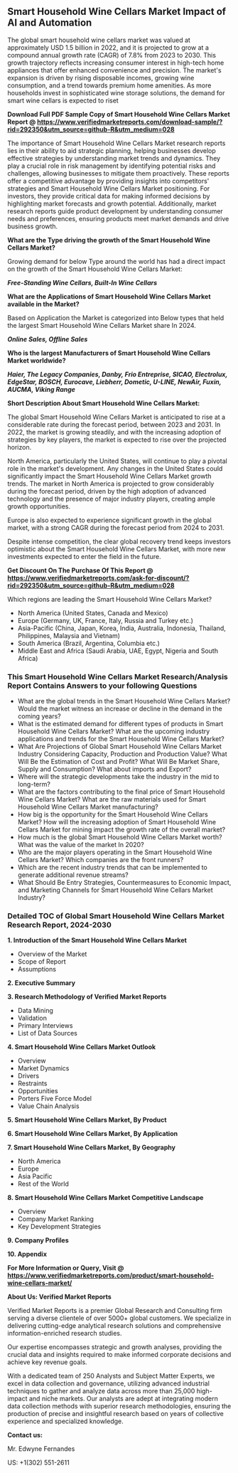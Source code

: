 <h2>Smart Household Wine Cellars Market Impact of AI and Automation</h2><p>The global smart household wine cellars market was valued at approximately USD 1.5 billion in 2022, and it is projected to grow at a compound annual growth rate (CAGR) of 7.8% from 2023 to 2030. This growth trajectory reflects increasing consumer interest in high-tech home appliances that offer enhanced convenience and precision. The market's expansion is driven by rising disposable incomes, growing wine consumption, and a trend towards premium home amenities. As more households invest in sophisticated wine storage solutions, the demand for smart wine cellars is expected to riset</p><p id="" class=""><strong>Download Full PDF Sample Copy of Smart Household Wine Cellars Market Report @ <a href="https://www.verifiedmarketreports.com/download-sample/?rid=292350&utm_source=github-R&utm_medium=028" target="_blank">https://www.verifiedmarketreports.com/download-sample/?rid=292350&utm_source=github-R&utm_medium=028</a></strong></p><p>The importance of&nbsp;Smart Household Wine Cellars Market research reports lies in their ability to aid strategic planning, helping businesses develop effective strategies by understanding market trends and dynamics. They play a crucial role in risk management by identifying potential risks and challenges, allowing businesses to mitigate them proactively. These reports offer a competitive advantage by providing insights into competitors' strategies and Smart Household Wine Cellars Market positioning. For investors, they provide critical data for making informed decisions by highlighting market forecasts and growth potential. Additionally, market research reports guide product development by understanding consumer needs and preferences, ensuring products meet market demands and drive business growth.</p><p><strong>What are the&nbsp;Type driving the growth of the Smart Household Wine Cellars Market?</strong></p><p id="" class="">Growing demand for below Type around the world has had a direct impact on the growth of the Smart Household Wine Cellars Market:</p><em><strong>Free-Standing Wine Cellars, Built-In Wine Cellars</strong></em></p><strong>What are the&nbsp;Applications&nbsp;of Smart Household Wine Cellars Market available in the Market?</strong></p><p id="" class="">Based on Application the Market is categorized into Below types that held the largest Smart Household Wine Cellars Market share In 2024.</p><em><strong>Online Sales, Offline Sales</strong></em></p><strong>Who is the largest Manufacturers of Smart Household Wine Cellars Market worldwide?</strong></p><p><em><strong>Haier, The Legacy Companies, Danby, Frio Entreprise, SICAO, Electrolux, EdgeStar, BOSCH, Eurocave, Liebherr, Dometic, U-LINE, NewAir, Fuxin, AUCMA, Viking Range</strong></em></p><p id="" class=""><strong>Short Description About Smart Household Wine Cellars Market:</strong></p><p>The global Smart Household Wine Cellars Market is anticipated to rise at a considerable rate during the forecast period, between 2023 and 2031. In 2022, the market is growing steadily, and with the increasing adoption of strategies by key players, the market is expected to rise over the projected horizon.</p><p>North America, particularly the United States, will continue to play a pivotal role in the market's development. Any changes in the United States could significantly impact the Smart Household Wine Cellars Market growth trends. The market in North America is projected to grow considerably during the forecast period, driven by the high adoption of advanced technology and the presence of major industry players, creating ample growth opportunities.</p><p>Europe is also expected to experience significant growth in the global market, with a strong CAGR during the forecast period from 2024 to 2031.</p><p>Despite intense competition, the clear global recovery trend keeps investors optimistic about the Smart Household Wine Cellars Market, with more new investments expected to enter the field in the future.</p><p id="" class=""><strong>Get Discount On The Purchase Of This Report @ <a href="https://www.verifiedmarketreports.com/ask-for-discount/?rid=292350&utm_source=github-R&utm_medium=028" target="_blank">https://www.verifiedmarketreports.com/ask-for-discount/?rid=292350&utm_source=github-R&utm_medium=028</a></strong></p>Which regions are leading the Smart Household Wine Cellars Market?</p><ul><li>North America (United States, Canada and Mexico)</li><li>Europe (Germany, UK, France, Italy, Russia and Turkey etc.)</li><li>Asia-Pacific (China, Japan, Korea, India, Australia, Indonesia, Thailand, Philippines, Malaysia and Vietnam)</li><li>South America (Brazil, Argentina, Columbia etc.)</li><li>Middle East and Africa (Saudi Arabia, UAE, Egypt, Nigeria and South Africa)</li></ul><h3 id="" class="">This Smart Household Wine Cellars Market Research/Analysis Report Contains Answers to your following Questions</h3><ul><li>What are the global trends in the Smart Household Wine Cellars Market? Would the market witness an increase or decline in the demand in the coming years?</li><li>What is the estimated demand for different types of products in Smart Household Wine Cellars Market? What are the upcoming industry applications and trends for the Smart Household Wine Cellars Market?</li><li>What Are Projections of Global Smart Household Wine Cellars Market Industry Considering Capacity, Production and Production Value? What Will Be the Estimation of Cost and Profit? What Will Be Market Share, Supply and Consumption? What about imports and Export?</li><li>Where will the strategic developments take the industry in the mid to long-term?</li><li>What are the factors contributing to the final price of Smart Household Wine Cellars Market? What are the raw materials used for Smart Household Wine Cellars Market manufacturing?</li><li>How big is the opportunity for the Smart Household Wine Cellars Market? How will the increasing adoption of Smart Household Wine Cellars Market for mining impact the growth rate of the overall market?</li><li>How much is the global Smart Household Wine Cellars Market worth? What was the value of the market In 2020?</li><li>Who are the major players operating in the Smart Household Wine Cellars Market? Which companies are the front runners?</li><li>Which are the recent industry trends that can be implemented to generate additional revenue streams?</li><li>What Should Be Entry Strategies, Countermeasures to Economic Impact, and Marketing Channels for Smart Household Wine Cellars Market Industry?</li></ul><h3 id="" class="">Detailed TOC of Global Smart Household Wine Cellars Market Research Report, 2024-2030</h3><p id="" class=""><strong>1. Introduction of the Smart Household Wine Cellars Market</strong></p><ul><li>Overview of the Market</li><li>Scope of Report</li><li>Assumptions</li></ul><p id="" class=""><strong>2. Executive Summary</strong></p><p id="" class=""><strong>3. Research Methodology of Verified Market Reports</strong></p><ul><li>Data Mining</li><li>Validation</li><li>Primary Interviews</li><li>List of Data Sources</li></ul><p id="" class=""><strong>4. Smart Household Wine Cellars Market Outlook</strong></p><ul><li>Overview</li><li>Market Dynamics</li><li>Drivers</li><li>Restraints</li><li>Opportunities</li><li>Porters Five Force Model</li><li>Value Chain Analysis</li></ul><p id="" class=""><strong>5. Smart Household Wine Cellars Market, By Product</strong></p><p id="" class=""><strong>6. Smart Household Wine Cellars Market, By Application</strong></p><p id="" class=""><strong>7. Smart Household Wine Cellars Market, By Geography</strong></p><ul><li>North America</li><li>Europe</li><li>Asia Pacific</li><li>Rest of the World</li></ul><p id="" class=""><strong>8. Smart Household Wine Cellars Market Competitive Landscape</strong></p><ul><li>Overview</li><li>Company Market Ranking</li><li>Key Development Strategies</li></ul><p id="" class=""><strong>9. Company Profiles</strong></p><p id="" class=""><strong>10. Appendix</strong></p><p id="" class=""><strong>For More Information or Query, Visit @ <a href="https://www.verifiedmarketreports.com/product/smart-household-wine-cellars-market/" target="_blank">https://www.verifiedmarketreports.com/product/smart-household-wine-cellars-market/</a></strong></p><p id="" class=""><strong>About Us: Verified Market Reports</strong></p><p id="" class="">Verified Market Reports is a premier Global Research and Consulting firm serving a diverse clientele of over 5000+ global customers. We specialize in delivering cutting-edge analytical research solutions and comprehensive information-enriched research studies.</p><p id="" class="">Our expertise encompasses strategic and growth analyses, providing the crucial data and insights required to make informed corporate decisions and achieve key revenue goals.</p><p id="" class="">With a dedicated team of 250 Analysts and Subject Matter Experts, we excel in data collection and governance, utilizing advanced industrial techniques to gather and analyze data across more than 25,000 high-impact and niche markets. Our analysts are adept at integrating modern data collection methods with superior research methodologies, ensuring the production of precise and insightful research based on years of collective experience and specialized knowledge.</p><p id="" class=""><strong>Contact us:</strong></p><p id="" class="">Mr. Edwyne Fernandes</p><p id="" class="">US: +1(302) 551-2611</p>